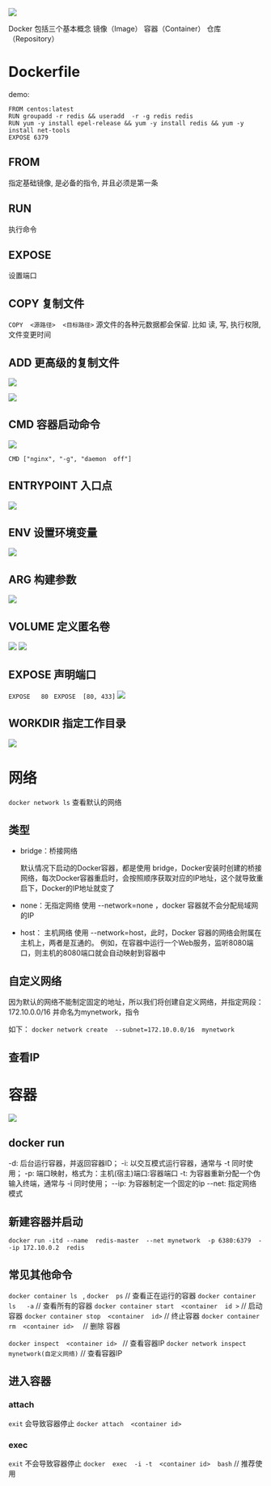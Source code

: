 ![](https://ws3.sinaimg.cn/large/006tNbRwly1fwg1evhtydj30dw0bkwes.jpg)

Docker 包括三个基本概念
镜像（Image）
容器（Container）
仓库（Repository）

# Dockerfile

demo:
```shell
FROM centos:latest
RUN groupadd -r redis && useradd  -r -g redis redis
RUN yum -y install epel-release && yum -y install redis && yum -y install net-tools
EXPOSE 6379
```

## FROM
指定基础镜像,  是必备的指令, 并且必须是第一条
## RUN 

执行命令

## EXPOSE
设置端口

## COPY 复制文件
`COPY  <源路径>  <目标路径>`
源文件的各种元数据都会保留. 比如 读, 写, 执行权限,文件变更时间

## ADD 更高级的复制文件
![](https://ws1.sinaimg.cn/large/006tNbRwly1fwg1ch1uhxj31jc0vo77w.jpg)

![](https://ws4.sinaimg.cn/large/006tNbRwly1fwg1dna83ej31g40b4dgu.jpg)

## CMD 容器启动命令
![](https://ws4.sinaimg.cn/large/006tNbRwly1fwg1ndy365j31hs0cat9f.jpg)

`CMD ["nginx", "-g", "daemon  off"]`

##  ENTRYPOINT 入口点
![](https://ws2.sinaimg.cn/large/006tNbRwly1fwg1qbbhgmj31iy0qggnq.jpg)


## ENV 设置环境变量
![](https://ws1.sinaimg.cn/large/006tNbRwly1fwg28d2f6zj31ia0nw0u4.jpg)

## ARG  构建参数
![](https://ws3.sinaimg.cn/large/006tNbRwly1fwg2ekenj5j31iu0a8my7.jpg)


## VOLUME 定义匿名卷
![](https://ws4.sinaimg.cn/large/006tNbRwly1fwg2j8r1jej30qy08sq2w.jpg)
![](https://ws2.sinaimg.cn/large/006tNbRwly1fwg2gv11c1j31ke0asgma.jpg)

## EXPOSE 声明端口
`EXPOSE   80 ` 
`EXPOSE  [80, 433]`
![](https://ws3.sinaimg.cn/large/006tNbRwly1fwg40mtqnqj31i408yjs9.jpg)

## WORKDIR  指定工作目录

![](https://ws2.sinaimg.cn/large/006tNbRwly1fwg4bh3c08j31jg16gjwk.jpg)










# 网络
`docker network ls`  查看默认的网络
 ## 类型
- bridge：桥接网络

  默认情况下启动的Docker容器，都是使用 bridge，Docker安装时创建的桥接网络，每次Docker容器重启时，会按照顺序获取对应的IP地址，这个就导致重启下，Docker的IP地址就变了

- none：无指定网络
  使用 --network=none ，docker 容器就不会分配局域网的IP

- host： 主机网络
  使用 --network=host，此时，Docker 容器的网络会附属在主机上，两者是互通的。
  例如，在容器中运行一个Web服务，监听8080端口，则主机的8080端口就会自动映射到容器中

## 自定义网络

因为默认的网络不能制定固定的地址，所以我们将创建自定义网络，并指定网段：172.10.0.0/16 并命名为mynetwork，指令

如下：
`docker network create  --subnet=172.10.0.0/16  mynetwork`

##  查看IP


# 容器

![](https://ws3.sinaimg.cn/large/006tNbRwly1fweox5d3vxj312d0473yp.jpg)

## docker run
-d: 后台运行容器，并返回容器ID；
-i: 以交互模式运行容器，通常与 -t 同时使用；
-p: 端口映射，格式为：主机(宿主)端口:容器端口
-t: 为容器重新分配一个伪输入终端，通常与 -i 同时使用；
--ip: 为容器制定一个固定的ip 
--net: 指定网络模式


## 新建容器并启动
`docker run -itd --name  redis-master  --net mynetwork  -p 6380:6379  --ip 172.10.0.2  redis `

##  常见其他命令
`docker container ls ` ,  `docker  ps`  // 查看正在运行的容器
`docker container ls   -a` // 查看所有的容器
`docker container start  <container  id >`  // 启动容器
`docker container stop  <container  id>`  // 终止容器
`docker container rm  <container id>  `   // 删除 容器

`docker inspect  <container id> ` // 查看容器IP
`docker network inspect mynetwork(自定义网络)`  // 查看容器IP

## 进入容器
###  attach

`exit` 会导致容器停止
`docker attach  <container id> `

### exec
`exit`  不会导致容器停止
`docker  exec  -i -t  <container id>  bash`  // 推荐使用